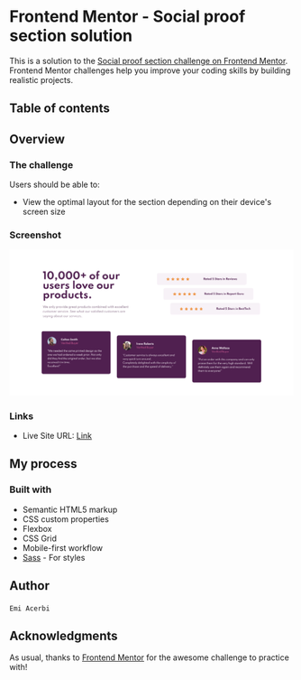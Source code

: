 # Frontend Mentor - Social proof section solution

This is a solution to the [Social proof section challenge on Frontend Mentor](https://www.frontendmentor.io/challenges/social-proof-section-6e0qTv_bA). Frontend Mentor challenges help you improve your coding skills by building realistic projects. 

## Table of contents

## Overview

### The challenge

Users should be able to:

- View the optimal layout for the section depending on their device's screen size

### Screenshot

![](./images/screenshot.png)

### Links

- Live Site URL: [Link](https://emiacerbi.github.io/social-proof-section/)

## My process

### Built with

- Semantic HTML5 markup
- CSS custom properties
- Flexbox
- CSS Grid
- Mobile-first workflow
- [Sass](https://sass-lang.com/) - For styles

## Author

`Emi Acerbi`


## Acknowledgments

As usual, thanks to [Frontend Mentor](frontendmentor.io) for the awesome challenge to practice with! 


